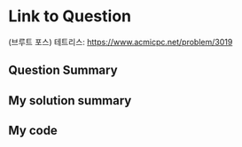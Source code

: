 # Link to Question
(브루트 포스) 테트리스: https://www.acmicpc.net/problem/3019

## Question Summary

## My solution summary

## My code

